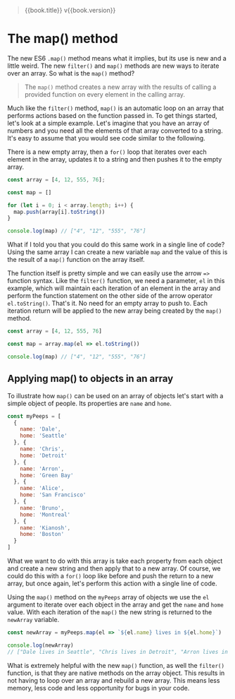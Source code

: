 > {{book.title}} v{{book.version}}

# The map() method

The new ES6 `.map()` method means what it implies, but its use is new and a little weird. The new `filter()` and `map()` methods are new ways to iterate over an array. So what is the `map()` method?

> The `map()` method creates a new array with the results of calling a provided function on every element in the calling array.

Much like the `filter()` method, `map()` is an automatic loop on an array that performs actions based on the function passed in. To get things started, let's look at a simple example. Let's imagine that you have an array of numbers and you need all the elements of that array converted to a string. It's easy to assume that you would see code similar to the following.

There is a new empty array, then a `for()` loop that iterates over each element in the array, updates it to a string and then pushes it to the empty array.

```js
const array = [4, 12, 555, 76];

const map = []

for (let i = 0; i < array.length; i++) {
  map.push(array[i].toString())
}

console.log(map) // ["4", "12", "555", "76"]
```

What if I told you that you could do this same work in a single line of code? Using the same array I can create a new variable `map` and the value of this is the result of a `map()` function on the array itself.

The function itself is pretty simple and we can easily use the arrow `=>` function syntax. Like the `filter()` function, we need a parameter, `el` in this example, which will maintain each iteration of an element in the array and perform the function statement on the other side of the arrow operator `el.toString()`. That's it. No need for an empty array to push to. Each iteration return will be applied to the new array being created by the `map()` method.

```js
const array = [4, 12, 555, 76]

const map = array.map(el => el.toString())

console.log(map) // ["4", "12", "555", "76"]
```

## Applying map() to objects in an array

To illustrate how `map()` can be used on an array of objects let's start with a simple object of people. Its properties are `name` and `home`.

```js
const myPeeps = [
  {
    name: 'Dale',
    home: 'Seattle'
  }, {
    name: 'Chris',
    home: 'Detroit'
  }, {
    name: 'Arron',
    home: 'Green Bay'
  }, {
    name: 'Alice',
    home: 'San Francisco'
  }, {
    name: 'Bruno',
    home: 'Montreal'
  }, {
    name: 'Kianosh',
    home: 'Boston'
  }
]
```

What we want to do with this array is take each property from each object and create a new string and then apply that to a new array. Of course, we could do this with a `for()` loop like before and push the return to a new array, but once again, let's perform this action with a single line of code.

Using the `map()` method on the `myPeeps` array of objects we use the `el` argument to iterate over each object in the array and get the `name` and `home` value. With each iteration of the `map()` the new string is returned to the `newArray` variable.

```js
const newArray = myPeeps.map(el => `${el.name} lives in ${el.home}`)

console.log(newArray)
// ["Dale lives in Seattle", "Chris lives in Detroit", "Arron lives in Green Bay", "Alice lives in San Francisco", "Bruno lives in Montreal", "Kianosh lives in Boston"]
```

What is extremely helpful with the new `map()` function, as well the `filter()` function, is that they are native methods on the array object. This results in not having to loop over an array and rebuild a new array. This means less memory, less code and less opportunity for bugs in your code.
